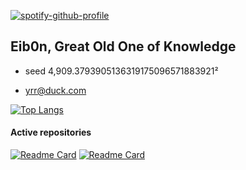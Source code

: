 [![spotify-github-profile](https://spotify-github-profile.vercel.app/api/view?uid=x6syqeea9hxzdg67wuyuqubhi&cover_image=true&theme=novatorem&show_offline=false&background_color=000000&interchange=true&bar_color=eab3e6&bar_color_cover=false)](https://spotify-github-profile.vercel.app/api/view?uid=x6syqeea9hxzdg67wuyuqubhi&redirect=true)
## Eib0n, Great Old One of Knowledge
- <p>seed 4,909.3793905136319175096571883921²<br>
- yrr@duck.com</p>

[![Top Langs](https://github-readme-stats.vercel.app/api/top-langs/?username=Eib0nn&theme=calm_pink)](https://github.com/anuraghazra/github-readme-stats)

#### Active repositories
[![Readme Card](https://github-readme-stats.vercel.app/api/pin/?username=Eib0nn&repo=history-src&theme=calm_pink&show_owner=true)](https://github.com/anuraghazra/github-readme-stats)
[![Readme Card](https://github-readme-stats.vercel.app/api/pin/?username=Eib0nn&repo=Asura&theme=calm_pink&show_owner=true)](https://github.com/anuraghazra/github-readme-stats)





<!---
thirras/thirras is a :sparkles: special :sparkles: repository because its `README.md` (this file) appears on your GitHub profile.
You can click the Preview link to take a look at your changes.
--->
